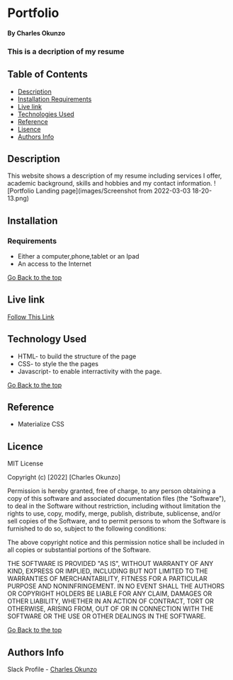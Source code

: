 # Portfolio
#### By Charles Okunzo
### This is a decription of my resume

## Table of Contents
+ [Description](#description)
+ [Installation Requirements](#installation)
+ [Live link](#link)
+ [Technologies Used](#technology)
+ [Reference](#reference)
+ [Lisence](#lisence)
+ [Authors Info](#author)

## Description

This website shows a description of my resume including services I offer, academic background, skills and hobbies and my contact information.
![Portfolio Landing page](images/Screenshot from 2022-03-03 18-20-13.png)

## Installation 
### Requirements

* Either a computer,phone,tablet or an Ipad
* An access to the Internet

[Go Back to the top](#portfolio)

## Live link
[Follow This Link](https://charles-okunzo.github.io/portfolio-IP)

## Technology Used
* HTML- to build the structure of the page
* CSS- to style the the pages
* Javascript- to enable interractivity with the page.

[Go Back to the top](#portfolio)


## Reference
* Materialize CSS

## Licence

MIT License

Copyright (c) [2022] [Charles Okunzo]

Permission is hereby granted, free of charge, to any person obtaining a copy
of this software and associated documentation files (the "Software"), to deal
in the Software without restriction, including without limitation the rights
to use, copy, modify, merge, publish, distribute, sublicense, and/or sell
copies of the Software, and to permit persons to whom the Software is
furnished to do so, subject to the following conditions:

The above copyright notice and this permission notice shall be included in all
copies or substantial portions of the Software.

THE SOFTWARE IS PROVIDED "AS IS", WITHOUT WARRANTY OF ANY KIND, EXPRESS OR
IMPLIED, INCLUDING BUT NOT LIMITED TO THE WARRANTIES OF MERCHANTABILITY,
FITNESS FOR A PARTICULAR PURPOSE AND NONINFRINGEMENT. IN NO EVENT SHALL THE
AUTHORS OR COPYRIGHT HOLDERS BE LIABLE FOR ANY CLAIM, DAMAGES OR OTHER
LIABILITY, WHETHER IN AN ACTION OF CONTRACT, TORT OR OTHERWISE, ARISING FROM,
OUT OF OR IN CONNECTION WITH THE SOFTWARE OR THE USE OR OTHER DEALINGS IN THE
SOFTWARE.

[Go Back to the top](#portfolio)

## Authors Info

Slack Profile - [Charles Okunzo](https://app.slack.com/client/T0101L740P4/C010GLANY3A/user_profile/U02TTFQ0VJR)



